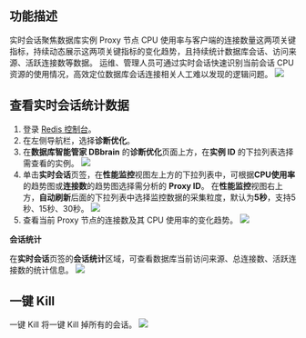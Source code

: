 ## 功能描述

实时会话聚焦数据库实例 Proxy 节点 CPU 使用率与客户端的连接数量这两项关键指标，持续动态展示这两项关键指标的变化趋势，且持续统计数据库会话、访问来源、活跃连接数等数据。
运维、管理人员可通过实时会话快速识别当前会话 CPU 资源的使用情况，高效定位数据库会话连接相关人工难以发现的逻辑问题。 
![](https://qcloudimg.tencent-cloud.cn/raw/1b197230bbb35b7a4e047bc8c5d3b6b5.png)

## 查看实时会话统计数据

1. 登录 [Redis 控制台](https://console.cloud.tencent.com/redis)。
2. 在左侧导航栏，选择**诊断优化**。
3. 在**数据库智能管家 DBbrain** 的**诊断优化**页面上方，在**实例 ID** 的下拉列表选择需查看的实例。
![](https://qcloudimg.tencent-cloud.cn/raw/843da1c7bc0e2ed8cb2f6af48b5541eb.png)
4. 单击**实时会话**页签，在**性能监控**视图左上方的下拉列表中，可根据**CPU使用率**的趋势图或**连接数**的趋势图选择需分析的 **Proxy ID**。
在**性能监控**视图右上方，**自动刷新**后面的下拉列表中选择监控数据的采集粒度，默认为**5秒**，支持5秒、15秒、30秒。
![](https://qcloudimg.tencent-cloud.cn/raw/4db384c2379e3e26d7d9f917cb0819c6.png)
5. 查看当前 Proxy 节点的连接数及其 CPU 使用率的变化趋势。
![](https://qcloudimg.tencent-cloud.cn/raw/a2c69a8d811846caabb8d51ea84bb9e3.png)

**会话统计**

在**实时会话**页签的**会话统计**区域，可查看数据库当前访问来源、总连接数、活跃连接数的统计信息。
![](https://qcloudimg.tencent-cloud.cn/raw/d54679bd8e9aae43c9b16706cb5e76c6.png)

## 一键 Kill

一键 Kill 将一键 Kill 掉所有的会话。
![](https://qcloudimg.tencent-cloud.cn/raw/3a83203200088383ef0ea1f3a2a9bd99.png)

